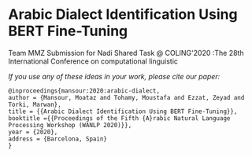 # Arabic Dialect Identification Using BERT Fine-Tuning
Team MMZ Submission for Nadi Shared Task @ COLING'2020 :The 28th International Conference on computational linguistic 

_If you use any of these ideas in your work, please cite our paper:_


```
@inproceedings{mansour:2020:arabic-dialect,
author = {Mansour, Moataz and Tohamy, Moustafa and Ezzat, Zeyad and Torki, Marwan},
title = {{Arabic Dialect Identification Using BERT Fine-Tuning}},
booktitle ={{Proceedings of the Fifth {A}rabic Natural Language Processing Workshop (WANLP 2020)}},
year = {2020},
address = {Barcelona, Spain}
}

```



